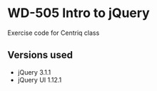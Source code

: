 # WD-505 Intro to jQuery
Exercise code for Centriq class
## Versions used
- jQuery 3.1.1
- jQuery UI 1.12.1
